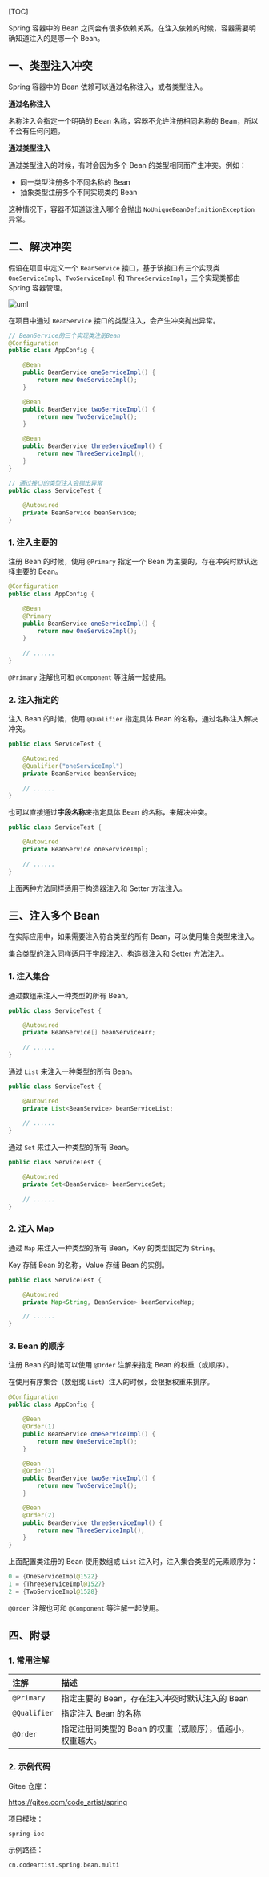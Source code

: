 [TOC]

Spring 容器中的 Bean 之间会有很多依赖关系，在注入依赖的时候，容器需要明确知道注入的是哪一个 Bean。

## 一、类型注入冲突

Spring 容器中的 Bean 依赖可以通过名称注入，或者类型注入。

**通过名称注入**

名称注入会指定一个明确的 Bean 名称，容器不允许注册相同名称的 Bean，所以不会有任何问题。

**通过类型注入**

通过类型注入的时候，有时会因为多个 Bean 的类型相同而产生冲突。例如：

- 同一类型注册多个不同名称的 Bean
- 抽象类型注册多个不同实现类的 Bean

这种情况下，容器不知道该注入哪个会抛出 `NoUniqueBeanDefinitionException` 异常。

## 二、解决冲突

假设在项目中定义一个 `BeanService` 接口，基于该接口有三个实现类 `OneServiceImpl`、`TwoServiceImpl` 和 `ThreeServiceImpl`，三个实现类都由 Spring 容器管理。

![uml](images/第6章-Spring多实现类Bean的注入/uml.png)

在项目中通过 `BeanService` 接口的类型注入，会产生冲突抛出异常。

```java
// BeanService的三个实现类注册Bean
@Configuration
public class AppConfig {

    @Bean
    public BeanService oneServiceImpl() {
        return new OneServiceImpl();
    }

    @Bean
    public BeanService twoServiceImpl() {
        return new TwoServiceImpl();
    }

    @Bean
    public BeanService threeServiceImpl() {
        return new ThreeServiceImpl();
    }
}

// 通过接口的类型注入会抛出异常
public class ServiceTest {
    
    @Autowired
    private BeanService beanService;
}
```

### 1. 注入主要的

注册 Bean 的时候，使用 `@Primary` 指定一个 Bean 为主要的，存在冲突时默认选择主要的 Bean。

```java
@Configuration
public class AppConfig {

    @Bean
    @Primary
    public BeanService oneServiceImpl() {
        return new OneServiceImpl();
    }
    
    // ......
}
```

`@Primary` 注解也可和 `@Component` 等注解一起使用。

### 2. 注入指定的

注入 Bean 的时候，使用 `@Qualifier` 指定具体 Bean 的名称，通过名称注入解决冲突。

```java
public class ServiceTest {

    @Autowired
    @Qualifier("oneServiceImpl")
    private BeanService beanService;
    
    // ......
}
```

也可以直接通过**字段名称**来指定具体 Bean 的名称，来解决冲突。

```java
public class ServiceTest {

    @Autowired
    private BeanService oneServiceImpl;
    
    // ......
}
```

上面两种方法同样适用于构造器注入和 Setter 方法注入。

## 三、注入多个 Bean

在实际应用中，如果需要注入符合类型的所有 Bean，可以使用集合类型来注入。

集合类型的注入同样适用于字段注入、构造器注入和 Setter 方法注入。

### 1. 注入集合

通过数组来注入一种类型的所有 Bean。

```java
public class ServiceTest {

    @Autowired
    private BeanService[] beanServiceArr;
    
    // ......
}
```

通过 `List` 来注入一种类型的所有 Bean。

```java
public class ServiceTest {

    @Autowired
    private List<BeanService> beanServiceList;
    
    // ......
}
```

通过 `Set` 来注入一种类型的所有 Bean。

```java
public class ServiceTest {

    @Autowired
    private Set<BeanService> beanServiceSet;
    
    // ......
}
```

### 2. 注入 Map

通过 `Map` 来注入一种类型的所有 Bean，Key 的类型固定为 `String`。

Key 存储 Bean 的名称，Value 存储 Bean 的实例。

```java
public class ServiceTest {

    @Autowired
    private Map<String, BeanService> beanServiceMap;

    // ......
}
```

### 3. Bean 的顺序

注册 Bean 的时候可以使用 `@Order` 注解来指定 Bean 的权重（或顺序）。

在使用有序集合（数组或 `List`）注入的时候，会根据权重来排序。

```java
@Configuration
public class AppConfig {

    @Bean
    @Order(1)
    public BeanService oneServiceImpl() {
        return new OneServiceImpl();
    }

    @Bean
    @Order(3)
    public BeanService twoServiceImpl() {
        return new TwoServiceImpl();
    }

    @Bean
    @Order(2)
    public BeanService threeServiceImpl() {
        return new ThreeServiceImpl();
    }
}
```

上面配置类注册的 Bean 使用数组或 `List` 注入时，注入集合类型的元素顺序为：

```java
0 = {OneServiceImpl@1522} 
1 = {ThreeServiceImpl@1527} 
2 = {TwoServiceImpl@1528} 
```

`@Order` 注解也可和 `@Component` 等注解一起使用。

## 四、附录

### 1. 常用注解

| 注解         | 描述                                                       |
| :----------- | :--------------------------------------------------------- |
| `@Primary`   | 指定主要的 Bean，存在注入冲突时默认注入的 Bean             |
| `@Qualifier` | 指定注入 Bean 的名称                                       |
| `@Order`     | 指定注册同类型的 Bean 的权重（或顺序），值越小，权重越大。 |

### 2. 示例代码

Gitee 仓库：

https://gitee.com/code_artist/spring

项目模块：

`spring-ioc`

示例路径：

`cn.codeartist.spring.bean.multi`


